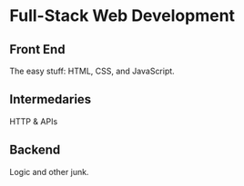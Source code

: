 # Full-Stack Web Development

## Front End
The easy stuff: HTML, CSS, and JavaScript. 

## Intermedaries
HTTP & APIs

## Backend
Logic and other junk.